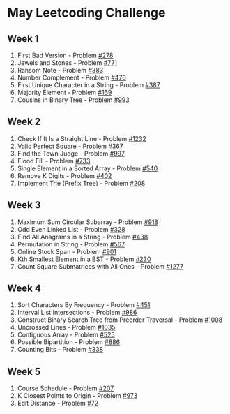 # May Leetcoding Challenge

## Week 1
   1. First Bad Version - Problem [#278](https://leetcode.com/problems/first-bad-version/)
   2. Jewels and Stones - Problem [#771](https://leetcode.com/problems/jewels-and-stones/) 
   3. Ransom Note - Problem [#383](https://leetcode.com/problems/ransom-note/)
   4. Number Complement - Problem [#476](https://leetcode.com/problems/number-complement/)
   5. First Unique Character in a String - Problem [#387](https://leetcode.com/problems/first-unique-character-in-a-string/)
   6. Majority Element - Problem [#169](https://leetcode.com/problems/majority-element/)
   7. Cousins in Binary Tree - Problem [#993](https://leetcode.com/problems/cousins-in-binary-tree/)

## Week 2
  1. Check If It Is a Straight Line - Problem [#1232](https://leetcode.com/problems/check-if-it-is-a-straight-line/)
  2. Valid Perfect Square - Problem [#367](https://leetcode.com/problems/valid-perfect-square/)
  3. Find the Town Judge - Problem [#997](https://leetcode.com/problems/find-the-town-judge/)
  4. Flood Fill - Problem [#733](https://leetcode.com/problems/flood-fill/)
  5. Single Element in a Sorted Array - Problem [#540](https://leetcode.com/problems/single-element-in-a-sorted-array/)
  6. Remove K Digits - Problem [#402](https://leetcode.com/problems/remove-k-digits/)
  7. Implement Trie (Prefix Tree) - Problem [#208](https://leetcode.com/problems/implement-trie-prefix-tree/)

## Week 3
  1. Maximum Sum Circular Subarray - Problem [#918](https://leetcode.com/problems/maximum-sum-circular-subarray/)
  2. Odd Even Linked List - Problem [#328](https://leetcode.com/problems/odd-even-linked-list/)
  3. Find All Anagrams in a String - Problem [#438](https://leetcode.com/problems/find-all-anagrams-in-a-string/)
  4. Permutation in String - Problem [#567](https://leetcode.com/problems/permutation-in-string/)
  5. Online Stock Span - Problem [#901](https://leetcode.com/problems/online-stock-span/)
  6. Kth Smallest Element in a BST - Problem [#230](https://leetcode.com/problems/kth-smallest-element-in-a-bst/)
  7. Count Square Submatrices with All Ones - Problem [#1277](https://leetcode.com/problems/count-square-submatrices-with-all-ones/)
  
## Week 4
  1. Sort Characters By Frequency - Problem [#451](https://leetcode.com/problems/sort-characters-by-frequency/)
  2. Interval List Intersections - Problem [#986](https://leetcode.com/problems/interval-list-intersections/)
  3. Construct Binary Search Tree from Preorder Traversal - Problem [#1008](https://leetcode.com/problems/construct-binary-search-tree-from-preorder-traversal/)
  4. Uncrossed Lines - Problem [#1035](https://leetcode.com/problems/uncrossed-lines/)
  5. Contiguous Array - Problem [#525](https://leetcode.com/problems/contiguous-array/)
  6. Possible Bipartition - Problem [#886](https://leetcode.com/problems/possible-bipartition)
  7. Counting Bits - Problem [#338](https://leetcode.com/problems/counting-bits/)

## Week 5
  1. Course Schedule - Problem [#207](https://leetcode.com/problems/course-schedule/)
  2. K Closest Points to Origin - Problem [#973](https://leetcode.com/problems/k-closest-points-to-origin/)
  3. Edit Distance - Problem [#72](https://leetcode.com/problems/edit-distance/)
